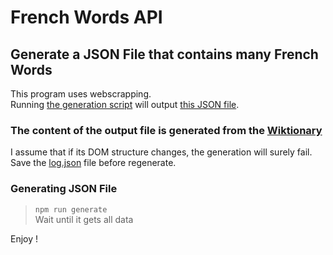 # French Words API

## Generate a JSON File that contains many French Words ##

This program uses webscrapping. </br>
Running <a href="generate.js">the generation script</a> will output <a href="log.json">this JSON file</a>.

### The content of the output file is generated from the <a href="https://fr.wiktionary.org/wiki/Wiktionnaire:Liste_de_1750_mots_fran%C3%A7ais_les_plus_courants">Wiktionary</a> ###

I assume that if its DOM structure changes, the generation will surely fail.</br>
Save the <a href="log.json">log.json</a> file before regenerate.

### Generating JSON File ###

> <code>npm run generate</code> </br>
> Wait until it gets all data

Enjoy !
